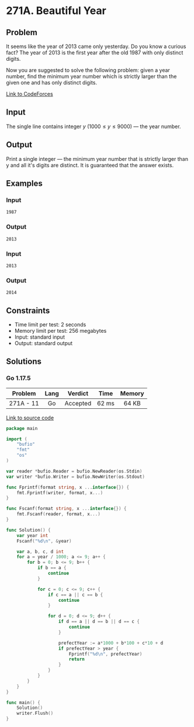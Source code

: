 # 271A. Beautiful Year

## Problem

It seems like the year of 2013 came only yesterday. Do you know a curious fact? The year of 2013 is the first year after the old 1987 with only distinct digits.

Now you are suggested to solve the following problem: given a year number, find the minimum year number which is strictly larger than the given one and has only distinct digits.

[Link to CodeForces](https://codeforces.com/problemset/problem/1/A)

## Input

The single line contains integer $y$ ($1000 \leq y \leq 9000$) — the year number.

## Output

Print a single integer — the minimum year number that is strictly larger than y and all it's digits are distinct. It is guaranteed that the answer exists.

## Examples

### Input

```
1987
```

### Output

```
2013
```

### Input

```
2013
```

### Output

```
2014
```

## Constraints

  - Time limit per test: 2 seconds
  - Memory limit per test: 256 megabytes
  - Input: standard input
  - Output: standard output

## Solutions

### Go 1.17.5

|  Problem  |    Lang   |  Verdict | Time  | Memory |
|:---------:|:---------:|:--------:|:-----:|:------:|
| 271A - 11 |     Go    | Accepted | 62 ms | 64 KB  |

[Link to source code](solution.go)

```go
package main

import (
	"bufio"
	"fmt"
	"os"
)

var reader *bufio.Reader = bufio.NewReader(os.Stdin)
var writer *bufio.Writer = bufio.NewWriter(os.Stdout)

func Fprintf(format string, x ...interface{}) {
	fmt.Fprintf(writer, format, x...)
}

func Fscanf(format string, x ...interface{}) {
	fmt.Fscanf(reader, format, x...)
}

func Solution() {
	var year int
	Fscanf("%d\n", &year)

	var a, b, c, d int
	for a = year / 1000; a <= 9; a++ {
		for b = 0; b <= 9; b++ {
			if b == a {
				continue
			}

			for c = 0; c <= 9; c++ {
				if c == a || c == b {
					continue
				}

				for d = 0; d <= 9; d++ {
					if d == a || d == b || d == c {
						continue
					}

					prefectYear := a*1000 + b*100 + c*10 + d
					if prefectYear > year {
						Fprintf("%d\n", prefectYear)
						return
					}
				}
			}
		}
	}
}

func main() {
	Solution()
	writer.Flush()
}
```
